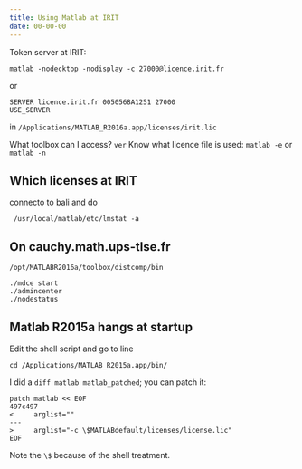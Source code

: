 ```yaml
---
title: Using Matlab at IRIT
date: 00-00-00
---
```


Token server at IRIT:

    matlab -nodecktop -nodisplay -c 27000@licence.irit.fr

or

    SERVER licence.irit.fr 0050568A1251 27000
    USE_SERVER

in `/Applications/MATLAB_R2016a.app/licenses/irit.lic`

What toolbox can I access? `ver`
Know what licence file is used: `matlab -e` or `matlab -n`

## Which licenses at IRIT

connecto to bali and do

     /usr/local/matlab/etc/lmstat -a

## On cauchy.math.ups-tlse.fr

    /opt/MATLABR2016a/toolbox/distcomp/bin

    ./mdce start
    ./admincenter
    ./nodestatus

## Matlab R2015a hangs at startup

Edit the shell script and go to line

    cd /Applications/MATLAB_R2015a.app/bin/

I did a `diff matlab matlab_patched`; you can patch it:

```shell
patch matlab << EOF
497c497
<     arglist=""
---
>     arglist="-c \$MATLABdefault/licenses/license.lic"
EOF
```

Note the `\$` because of the shell treatment.
